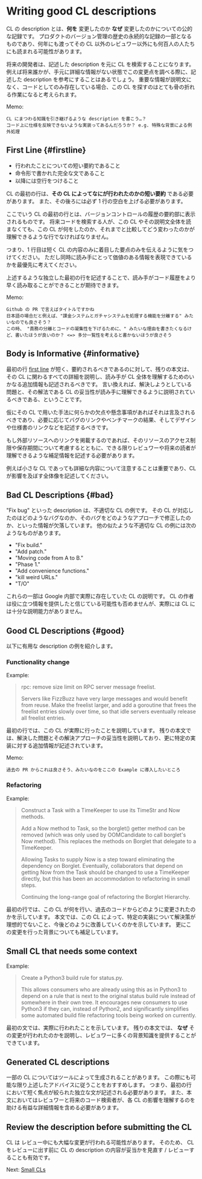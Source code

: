 # Writing good CL descriptions

CL の description とは、**何を** 変更したのか **なぜ** 変更したのかについての公的な記録です。
プロダクトのバージョン管理の歴史の永続的な記録の一部となるものであり、何年にも渡ってその CL 以外のレビュワー以外にも何百人の人たちにも読まれる可能性があります。

将来の開発者は、記述した description を元に CL を検索することになります。
例えば将来誰かが、手元に詳細な情報がない状態でこの変更点を調べる際に、記述した description を参考にすることはあるでしょう。
重要な情報が説明文になく、コードとしてのみ存在している場合、この CL を探すのはとても骨の折れる作業になると考えられます。

Memo:

    CL にまつわる知識を引き継げるような description を書こう…？
    コード上に仕様を反映できないような実装ってあるんだろうか？ e.g. 特殊な背景による例外処理

## First Line {#firstline}

- 行われたことについての短い要約であること
- 命令形で書かれた完全な文であること
- 以降には空行をつけること

CL の最初の行は、**その CL によってなにが行われたのかの短い要約** である必要があります。
また、その後ろには必ず 1 行の空白を上げる必要があります。

ここでいう CL の最初の行とは、バージョンコントロールの履歴の要約部に表示されるものです。
将来コードを検索する人が、この CL やその説明文全体を読まなくても、この CL が何をしたのか、それまでと比較してどう変わったのかが理解できるような行でなければなりません。

つまり、1 行目は短く CL の内容のみに着目した要点のみを伝えるように気をつけてください。
ただし同時に読み手にとって価値のある情報を表現できているかを最優先に考えてください。

上述するような独立した最初の行を記述することで、読み手がコード履歴をより早く読み取ることができることが期待できます。

Memo:

    Github の PR で言えばタイトルですかね
    日本語の場合だと例えば、"課金システムとガチャシステムを処理する機能を分離する" みたいなのでも良さそう？
    この時、 "責務の分離とコードの凝集性を下げるために、" みたいな理由を書きたくなるけど、書いたほうが良いのか？ <=> 多分一覧性を考えると書かないほうが良さそう

## Body is Informative {#informative}

最初の行 [first line](#firstline) が短く、要約されるべきであるのに対して、残りの本文は、その CL に関わるすべての詳細を説明し、読み手が CL 全体を理解するためのいかなる追加情報も記述されるべきです。
言い換えれば、解決しようとしている問題と、その解法である CL の妥当性が読み手に理解できるように説明されているべきである、ということです。

仮にその CL で用いた手法に何らかの欠点や懸念事項があればそれは言及されるべきであり、必要に応じてバグのリンクやベンチマークの結果、そしてデザインや仕様書のリンクなどを記述するべきです。

もし外部リソースへのリンクを掲載するのであれば、そのリソースのアクセス制限や保存期間について考慮するとともに、できる限りレビュワーや将来の読者が理解できるような補足情報を記述する必要があります。

例えば小さな CL であっても詳細な内容について注意することは重要であり、CL が影響を及ぼす全体像を記述してください。

## Bad CL Descriptions {#bad}

"Fix bug" といった description は、不適切な CL の例です。
その CL が対応したのはどのようなバグなのか、そのバグをどのようなアプローチで修正したのか、といった情報が欠落しています。
他の似たような不適切な CL の例には次のようなものがあります。

- "Fix build."
- "Add patch."
- "Moving code from A to B."
- "Phase 1."
- "Add convenience functions."
- "kill weird URLs."
- "T/O"

これらの一部は Google 内部で実際に存在していた CL の説明です。
CL の作者は役に立つ情報を提供したと信じている可能性も否めませんが、実際には CL には十分な説明能力がありません。

## Good CL Descriptions {#good}

以下に有用な description の例を紹介します。

### Functionality change

Example:

> rpc: remove size limit on RPC server message freelist.
>
> Servers like FizzBuzz have very large messages and would benefit from reuse.
> Make the freelist larger, and add a goroutine that frees the freelist entries
> slowly over time, so that idle servers eventually release all freelist
> entries.

最初の行では、この CL が実際に行ったことを説明しています。
残りの本文では、解決した問題とその解決アプローチの妥当性を説明しており、更に特定の実装に対する追加情報が記述されています。

Memo:

    過去の PR からこれは良さそう、みたいなのをここの Example に導入したいところ

### Refactoring

Example:

> Construct a Task with a TimeKeeper to use its TimeStr and Now methods.
>
> Add a Now method to Task, so the borglet() getter method can be removed (which
> was only used by OOMCandidate to call borglet's Now method). This replaces the
> methods on Borglet that delegate to a TimeKeeper.
>
> Allowing Tasks to supply Now is a step toward eliminating the dependency on
> Borglet. Eventually, collaborators that depend on getting Now from the Task
> should be changed to use a TimeKeeper directly, but this has been an
> accommodation to refactoring in small steps.
>
> Continuing the long-range goal of refactoring the Borglet Hierarchy.

最初の行では、この CL が何を行い、過去のコードからどのように変更されたのかを示しています。
本文では、この CL によって、特定の実装について解決策が理想的でないこと、今後どのように改善していくのかを示しています。
更にこの変更を行った背景についても補足しています。

## Small CL that needs some context

Example:

> Create a Python3 build rule for status.py.
>
> This allows consumers who are already using this as in Python3 to depend on a
> rule that is next to the original status build rule instead of somewhere in
> their own tree. It encourages new consumers to use Python3 if they can,
> instead of Python2, and significantly simplifies some automated build file
> refactoring tools being worked on currently.

最初の文では、実際に行われたことを示しています。
残りの本文では、 **なぜ** その変更が行われたのかを説明し、レビュワーに多くの背景知識を提供することができています。

## Generated CL descriptions

一部の CL についてはツールによって生成されることがあります。
この際にも可能な限り上述したアドバイスに従うことをおすすめします。
つまり、最初の行において短く焦点が絞られた独立な文が記述される必要があります。
また、本文においてはレビュワーと将来のコード検索者が、各 CL の影響を理解するのを助ける有益な詳細情報を含める必要があります。

## Review the description before submitting the CL

CL は レビュー中にも大幅な変更が行われる可能性があります。
そのため、 CL をレビューに出す前に CL の description の内容が妥当かを見直す / レビューすることも有効です。

Next: [Small CLs](small-cls.md)
